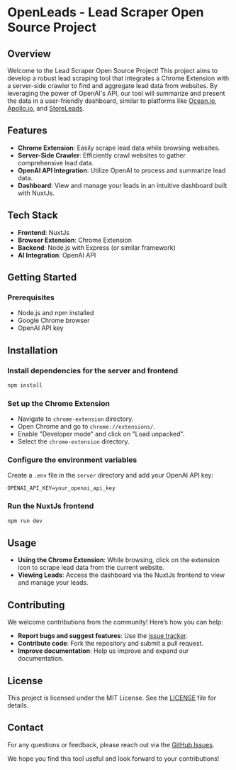 # OpenLeads - Lead Scraper Open Source Project

## Overview

Welcome to the Lead Scraper Open Source Project! This project aims to develop a robust lead scraping tool that integrates a Chrome Extension with a server-side crawler to find and aggregate lead data from websites. By leveraging the power of OpenAI's API, our tool will summarize and present the data in a user-friendly dashboard, similar to platforms like [Ocean.io](https://ocean.io), [Apollo.io](https://apollo.io), and [StoreLeads](https://storeleads.com).

## Features

- **Chrome Extension**: Easily scrape lead data while browsing websites.
- **Server-Side Crawler**: Efficiently crawl websites to gather comprehensive lead data.
- **OpenAI API Integration**: Utilize OpenAI to process and summarize lead data.
- **Dashboard**: View and manage your leads in an intuitive dashboard built with NuxtJs.

## Tech Stack

- **Frontend**: NuxtJs
- **Browser Extension**: Chrome Extension
- **Backend**: Node.js with Express (or similar framework)
- **AI Integration**: OpenAI API

## Getting Started

### Prerequisites

- Node.js and npm installed
- Google Chrome browser
- OpenAI API key

## Installation

### Install dependencies for the server and frontend

```bash
npm install
```

### Set up the Chrome Extension

- Navigate to `chrome-extension` directory.
- Open Chrome and go to `chrome://extensions/`.
- Enable "Developer mode" and click on "Load unpacked".
- Select the `chrome-extension` directory.

### Configure the environment variables

Create a `.env` file in the `server` directory and add your OpenAI API key:

```env
OPENAI_API_KEY=your_openai_api_key
```

### Run the NuxtJs frontend

```bash
npm run dev
```

## Usage

- **Using the Chrome Extension**: While browsing, click on the extension icon to scrape lead data from the current website.
- **Viewing Leads**: Access the dashboard via the NuxtJs frontend to view and manage your leads.

## Contributing

We welcome contributions from the community! Here’s how you can help:

- **Report bugs and suggest features**: Use the [issue tracker](https://github.com/codextde/openleads/issues).
- **Contribute code**: Fork the repository and submit a pull request.
- **Improve documentation**: Help us improve and expand our documentation.

## License

This project is licensed under the MIT License. See the [LICENSE](LICENSE) file for details.

## Contact

For any questions or feedback, please reach out via the [GitHub Issues](https://github.com/codextde/openleads/issues).

We hope you find this tool useful and look forward to your contributions!
